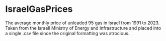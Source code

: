 # IsraelGasPrices
The average monthly price of unleaded 95 gas in Israel from 1991 to 2023. Taken from the Israeli Ministry of Energy and Infrastructure and placed into a single .csv file since the original formatting was atrocious. 
 

